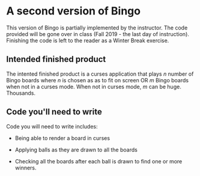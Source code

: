 # A second version of Bingo

This version of Bingo is partially implemented by the instructor. The code provided will be
gone over in class (Fall 2019 - the last day of instruction). Finishing the code is left to
the reader as a Winter Break exercise.

## Intended finished product

The intented finished product is a curses application that plays *n* number of Bingo boards where *n* is chosen as as to fit on screen OR *m* Bingo boards when not in a curses mode. When not in curses mode, *m* can be huge. Thousands.

## Code you'll need to write

Code you will need to write includes:

* Being able to render a board in curses

* Applying balls as they are drawn to all the boards

* Checking all the boards after each ball is drawn to find one or more winners.

